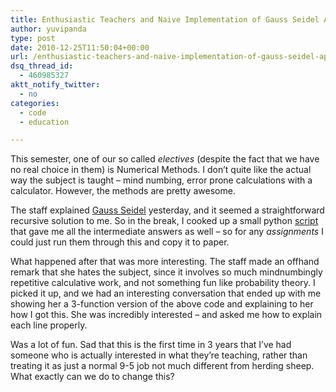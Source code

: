 ```yaml
---
title: Enthusiastic Teachers and Naive Implementation of Gauss Seidel Approximations
author: yuvipanda
type: post
date: 2010-12-25T11:50:04+00:00
url: /enthusiastic-teachers-and-naive-implementation-of-gauss-seidel-approximations/
dsq_thread_id:
  - 460985327
aktt_notify_twitter:
  - no
categories:
  - code
  - education

---
```

This semester, one of our so called _electives_ (despite the fact that we have no real choice in them) is Numerical Methods. I don&#8217;t quite like the actual way the subject is taught &#8211; mind numbing, error prone calculations with a calculator. However, the methods are pretty awesome.

The staff explained [Gauss Seidel][1] yesterday, and it seemed a straightforward recursive solution to me. So in the break, I cooked up a small python [script][2] that gave me all the intermediate answers as well &#8211; so for any _assignments_ I could just run them through this and copy it to paper.



What happened after that was more interesting. The staff made an offhand remark that she hates the subject, since it involves so much mindnumbingly repetitive calculative work, and not something fun like probability theory. I picked it up, and we had an interesting conversation that ended up with me showing her a 3-function version of the above code and explaining to her how I got this. She was incredibly interested &#8211; and asked me how to explain each line properly. 

Was a lot of fun. Sad that this is the first time in 3 years that I&#8217;ve had someone who is actually interested in what they&#8217;re teaching, rather than treating it as just a normal 9-5 job not much different from herding sheep. What exactly can we do to change this?

 [1]: https://gist.github.com/753872
 [2]: http://en.wikipedia.org/wiki/Gauss%E2%80%93Seidel_method